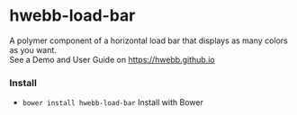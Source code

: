 hwebb-load-bar
==============

A polymer component of a horizontal load bar that displays as many colors as you want.<br>
See a Demo and User Guide on <a href="https://hwebb.github.io">https://hwebb.github.io</a>

### Install

* `bower install hwebb-load-bar` Install with Bower